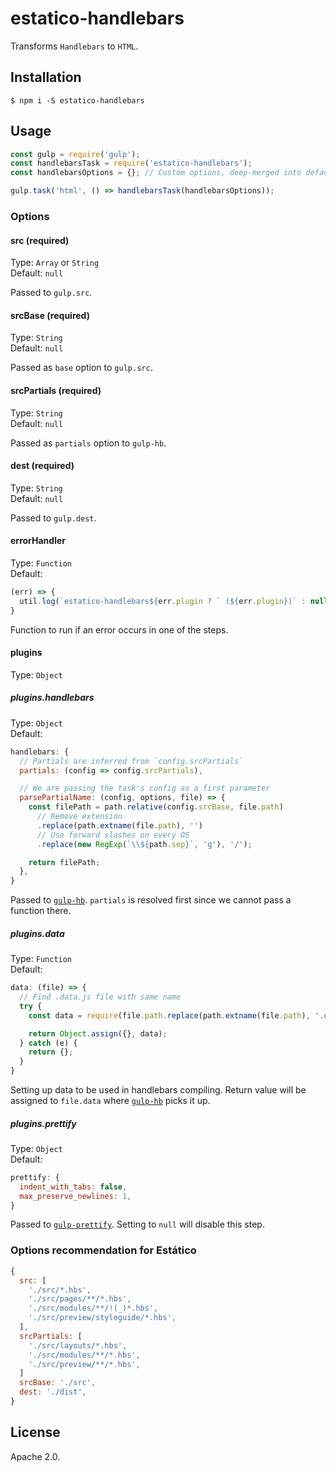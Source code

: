 # estatico-handlebars

Transforms `Handlebars` to `HTML`.

## Installation

```
$ npm i -S estatico-handlebars
```

## Usage

```js
const gulp = require('gulp');
const handlebarsTask = require('estatico-handlebars');
const handlebarsOptions = {}; // Custom options, deep-merged into defaults via _.merge

gulp.task('html', () => handlebarsTask(handlebarsOptions));
```

### Options

#### src (required)

Type: `Array` or `String`<br>
Default: `null`

Passed to `gulp.src`.

#### srcBase (required)

Type: `String`<br>
Default: `null`

Passed as `base` option to `gulp.src`.

#### srcPartials (required)

Type: `String`<br>
Default: `null`

Passed as `partials` option to `gulp-hb`.

#### dest (required)

Type: `String`<br>
Default: `null`

Passed to `gulp.dest`.

#### errorHandler

Type: `Function`<br>
Default:
```js
(err) => {
  util.log(`estatico-handlebars${err.plugin ? ` (${err.plugin})` : null}`, util.colors.cyan(err.fileName), util.colors.red(err.message));
}
```

Function to run if an error occurs in one of the steps.

#### plugins

Type: `Object`

##### plugins.handlebars

Type: `Object`<br>
Default:
```js
handlebars: {
  // Partials are inferred from `config.srcPartials`
  partials: (config => config.srcPartials),

  // We are passing the task's config as a first parameter
  parsePartialName: (config, options, file) => {
    const filePath = path.relative(config.srcBase, file.path)
      // Remove extension
      .replace(path.extname(file.path), '')
      // Use forward slashes on every OS
      .replace(new RegExp(`\\${path.sep}`, 'g'), '/');

    return filePath;
  },
}
```

Passed to [`gulp-hb`](https://www.npmjs.com/package/gulp-hb). `partials` is resolved first since we cannot pass a function there.

##### plugins.data

Type: `Function`<br>
Default:
```js
data: (file) => {
  // Find .data.js file with same name
  try {
    const data = require(file.path.replace(path.extname(file.path), '.data.js'));

    return Object.assign({}, data);
  } catch (e) {
    return {};
  }
}
```

Setting up data to be used in handlebars compiling. Return value will be assigned to `file.data` where [`gulp-hb`](https://www.npmjs.com/package/gulp-hb) picks it up.

##### plugins.prettify

Type: `Object`<br>
Default:
```js
prettify: {
  indent_with_tabs: false,
  max_preserve_newlines: 1,
}
```

Passed to [`gulp-prettify`](https://www.npmjs.com/package/gulp-prettify). Setting to `null` will disable this step.

### Options recommendation for Estático

```js
{
  src: [
    './src/*.hbs',
    './src/pages/**/*.hbs',
    './src/modules/**/!(_)*.hbs',
    './src/preview/styleguide/*.hbs',
  ],
  srcPartials: [
    './src/layouts/*.hbs',
    './src/modules/**/*.hbs',
    './src/preview/**/*.hbs',
  ]
  srcBase: './src',
  dest: './dist',
}
```

## License

Apache 2.0.
